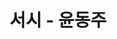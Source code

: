 ---
title:  "서시 - 윤동주"
excerpt: "윤동주 시인의 작품 모음 - 서시"

categories:
  - test
tags:
  - test
last_modified_at: 2020-01-13
---
